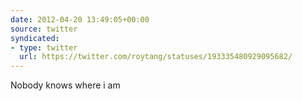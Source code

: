 ```yaml
---
date: 2012-04-20 13:49:05+00:00
source: twitter
syndicated:
- type: twitter
  url: https://twitter.com/roytang/statuses/193335480929095682/
---
```


Nobody knows where i am